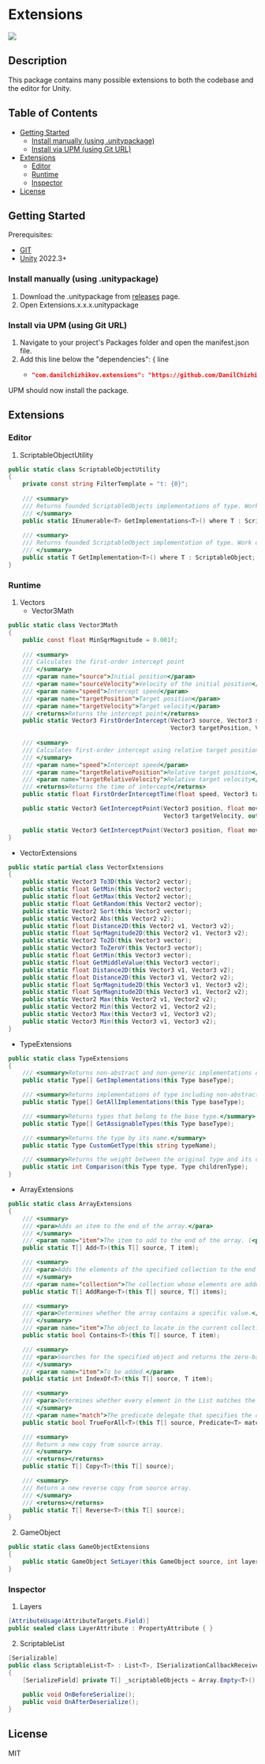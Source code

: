 # Extensions
![](https://img.shields.io/badge/unity-2022.3+-000.svg)

## Description
This package contains many possible extensions to both the codebase and the editor for Unity.

## Table of Contents
- [Getting Started](#Getting-Started)
    - [Install manually (using .unitypackage)](#Install-manually-(using-.unitypackage))
    - [Install via UPM (using Git URL)](#Install-via-UPM-(using-Git-URL))
- [Extensions](#Extensions)
    - [Editor](#Editor)
    - [Runtime](#Runtime)
    - [Inspector](#Inspector)
- [License](#License)

## Getting Started
Prerequisites:
- [GIT](https://git-scm.com/downloads)
- [Unity](https://unity.com/releases/editor/archive) 2022.3+

### Install manually (using .unitypackage)
1. Download the .unitypackage from [releases](https://github.com/DanilChizhikov/Extensions/releases/) page.
2. Open Extensions.x.x.x.unitypackage

### Install via UPM (using Git URL)
1. Navigate to your project's Packages folder and open the manifest.json file.
2. Add this line below the "dependencies": { line
    - ```json title="Packages/manifest.json"
      "com.danilchizhikov.extensions": "https://github.com/DanilChizhikov/Extensions.git?path=Assets/Extensions#0.0.6",
      ```
UPM should now install the package.

## Extensions

### Editor
1. ScriptableObjectUtility
```csharp
public static class ScriptableObjectUtility
{
    private const string FilterTemplate = "t: {0}";
    
    /// <summary>
    /// Returns founded ScriptableObjects implementations of type. Work only in Editor!
    /// </summary>
    public static IEnumerable<T> GetImplementations<T>() where T : ScriptableObject;
    
    /// <summary>
    /// Returns founded ScriptableObject implementation of type. Work only in Editor!
    /// </summary>
    public static T GetImplementation<T>() where T : ScriptableObject;
}
```
### Runtime

1. Vectors
   - Vector3Math
```csharp
public static class Vector3Math
{
    public const float MinSqrMagnitude = 0.001f;
    
    /// <summary>
    /// Calculates the first-order intercept point
    /// </summary>
    /// <param name="source">Initial position</param>
    /// <param name="sourceVelocity">Velocity of the initial position</param>
    /// <param name="speed">Intercept speed</param>
    /// <param name="targetPosition">Target position</param>
    /// <param name="targetVelocity">Target velocity</param>
    /// <returns>Returns the intercept point</returns>
    public static Vector3 FirstOrderIntercept(Vector3 source, Vector3 sourceVelocity, float speed,
                                              Vector3 targetPosition, Vector3 targetVelocity);
    
    /// <summary>
    /// Calculates first-order intercept using relative target position
    /// </summary>
    /// <param name="speed">Intercept speed</param>
    /// <param name="targetRelativePosition">Relative target position</param>
    /// <param name="targetRelativeVelocity">Relative target velocity</param>
    /// <returns>Returns the time of intercept</returns>
    public static float FirstOrderInterceptTime(float speed, Vector3 targetRelativePosition, Vector3 targetRelativeVelocity);

    public static Vector3 GetInterceptPoint(Vector3 position, float moveSpeed, Vector3 targetPosition,
                                            Vector3 targetVelocity, out bool interseptionExist);

    public static Vector3 GetInterceptPoint(Vector3 position, float moveSpeed, Vector3 targetPosition, Vector3 targetVelocity);
}
```

 - VectorExtensions
```csharp
public static partial class VectorExtensions
{
    public static Vector3 To3D(this Vector2 vector);
    public static float GetMin(this Vector2 vector);
    public static float GetMax(this Vector2 vector);
    public static float GetRandom(this Vector2 vector);
    public static Vector2 Sort(this Vector2 vector);
    public static Vector2 Abs(this Vector2 v2);
    public static float Distance2D(this Vector2 v1, Vector3 v2);
    public static float SqrMagnitude2D(this Vector2 v1, Vector3 v2);
    public static Vector2 To2D(this Vector3 vector);
    public static Vector3 ToZeroY(this Vector3 vector);
    public static float GetMin(this Vector3 vector);
    public static float GetMiddleValue(this Vector3 vector);
    public static float Distance2D(this Vector3 v1, Vector3 v2);
    public static float Distance2D(this Vector3 v1, Vector2 v2);
    public static float SqrMagnitude2D(this Vector3 v1, Vector3 v2);
    public static float SqrMagnitude2D(this Vector3 v1, Vector2 v2);
    public static Vector2 Max(this Vector2 v1, Vector2 v2);
    public static Vector2 Min(this Vector2 v1, Vector2 v2);
    public static Vector3 Max(this Vector3 v1, Vector3 v2);
    public static Vector3 Min(this Vector3 v1, Vector3 v2);
}
```

 - TypeExtensions
```csharp
public static class TypeExtensions
{
    /// <summary>Returns non-abstract and non-generic implementations of type.</summary>
    public static Type[] GetImplementations(this Type baseType);

    /// <summary>Returns implementations of type including non-abstract and non-generic.</summary>
    public static Type[] GetAllImplementations(this Type baseType);

    /// <summary>Returns types that belong to the base type.</summary>
    public static Type[] GetAssignableTypes(this Type baseType);

    /// <summary>Returns the type by its name.</summary>
    public static Type CustomGetType(this string typeName);

    /// <summary>Returns the weight between the original type and its children type.</summary>
    public static int Comparison(this Type type, Type childrenType);
}
```

 - ArrayExtensions
```csharp
public static class ArrayExtensions
{
    /// <summary>
    /// <para>Adds an item to the end of the array.</para>
    /// </summary>
    /// <param name="item">The item to add to the end of the array. (<paramref name="item" /> can be <see langword="null" /> if T is a reference type.)</param>
    public static T[] Add<T>(this T[] source, T item);

    /// <summary>
    /// <para>Adds the elements of the specified collection to the end of the array.</para>
    /// </summary>
    /// <param name="collection">The collection whose elements are added to the end of the array.</param>
    public static T[] AddRange<T>(this T[] source, T[] items);

    /// <summary>
    /// <para>Determines whether the array contains a specific value.</para>
    /// </summary>
    /// <param name="item">The object to locate in the current collection. (<paramref name="item" /> can be <see langword="null" /> if T is a reference type.)</param>
    public static bool Contains<T>(this T[] source, T item);

    /// <summary>
    /// <para>Searches for the specified object and returns the zero-based index of the first occurrence within the entire array.</para>
    /// </summary>
    /// <param name="item">To be added.</param>
    public static int IndexOf<T>(this T[] source, T item);

    /// <summary>
    /// <para>Determines whether every element in the List matches the conditions defined by the specified predicate.</para>
    /// </summary>
    /// <param name="match">The predicate delegate that specifies the check against the elements.</param>
    public static bool TrueForAll<T>(this T[] source, Predicate<T> match);

    /// <summary>
    /// Return a new copy from source array.
    /// </summary>
    /// <returns></returns>
    public static T[] Copy<T>(this T[] source);

    /// <summary>
    /// Return a new reverse copy from source array.
    /// </summary>
    /// <returns></returns>
    public static T[] Reverse<T>(this T[] source);
}
```

2. GameObject
```csharp
public static class GameObjectExtensions
{
    public static GameObject SetLayer(this GameObject source, int layer, bool includeChild = false);
}
```

### Inspector

1. Layers
```csharp
[AttributeUsage(AttributeTargets.Field)]
public sealed class LayerAttribute : PropertyAttribute { }
```

2. ScriptableList
```csharp
[Serializable]
public class ScriptableList<T> : List<T>, ISerializationCallbackReceiver where T : ScriptableObject
{
    [SerializeField] private T[] _scriptableObjects = Array.Empty<T>();
    
    public void OnBeforeSerialize();
    public void OnAfterDeserialize();
}
```

## License

MIT